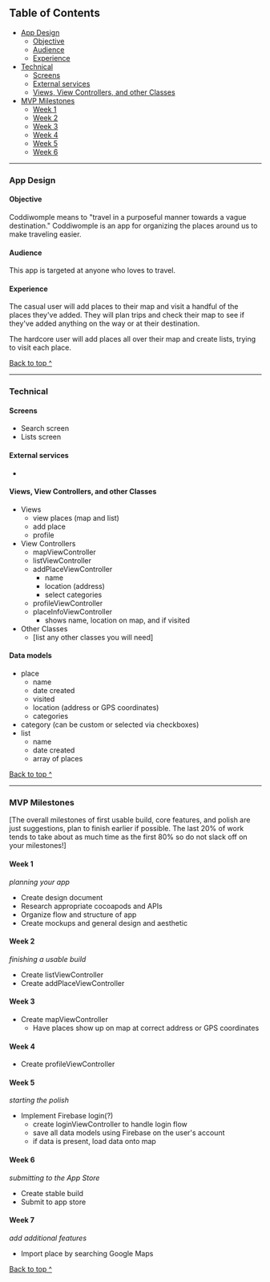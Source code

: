 ## Table of Contents
  * [App Design](#app-design)
    * [Objective](#objective)
    * [Audience](#audience)
    * [Experience](#experience)
  * [Technical](#technical)
    * [Screens](#Screens)
    * [External services](#external-services)
    * [Views, View Controllers, and other Classes](#Views-View-Controllers-and-other-Classes)
  * [MVP Milestones](#mvp-milestones)
    * [Week 1](#week-1)
    * [Week 2](#week-2)
    * [Week 3](#week-3)
    * [Week 4](#week-4)
    * [Week 5](#week-5)
    * [Week 6](#week-6)

---

### App Design

#### Objective
Coddiwomple means to "travel in a purposeful manner towards a vague destination." Coddiwomple is an app for organizing the places around us to make traveling easier.

#### Audience
This app is targeted at anyone who loves to travel.

#### Experience
The casual user will add places to their map and visit a handful of the places they've added.  They will plan trips and check their map to see if they've added anything on the way or at their destination.

The hardcore user will add places all over their map and create lists, trying to visit each place.

[Back to top ^](#)

---

### Technical

#### Screens
* Search screen
* Lists screen


#### External services
* 

#### Views, View Controllers, and other Classes
* Views
  * view places (map and list)
  * add place
  * profile
* View Controllers
  * mapViewController
  * listViewController
  * addPlaceViewController
    * name
    * location (address)
    * select categories
  * profileViewController
  * placeInfoViewController
    * shows name, location on map, and if visited
* Other Classes
  * [list any other classes you will need]

#### Data models
* place
    * name
    * date created
    * visited
    * location (address or GPS coordinates)
    * categories
* category (can be custom or selected via checkboxes)
* list
    * name
    * date created
    * array of places

[Back to top ^](#)

---

### MVP Milestones
[The overall milestones of first usable build, core features, and polish are just suggestions, plan to finish earlier if possible. The last 20% of work tends to take about as much time as the first 80% so do not slack off on your milestones!]

#### Week 1
_planning your app_
* Create design document
* Research appropriate cocoapods and APIs
* Organize flow and structure of app
* Create mockups and general design and aesthetic

#### Week 2
_finishing a usable build_
* Create listViewController
* Create addPlaceViewController

#### Week 3
* Create mapViewController
    * Have places show up on map at correct address or GPS coordinates

#### Week 4
* Create profileViewController

#### Week 5
_starting the polish_
* Implement Firebase login(?)
    * create loginViewController to handle login flow
    * save all data models using Firebase on the user's account
    * if data is present, load data onto map

#### Week 6
_submitting to the App Store_
* Create stable build
* Submit to app store


#### Week 7
_add additional features_
* Import place by searching Google Maps

[Back to top ^](#)
